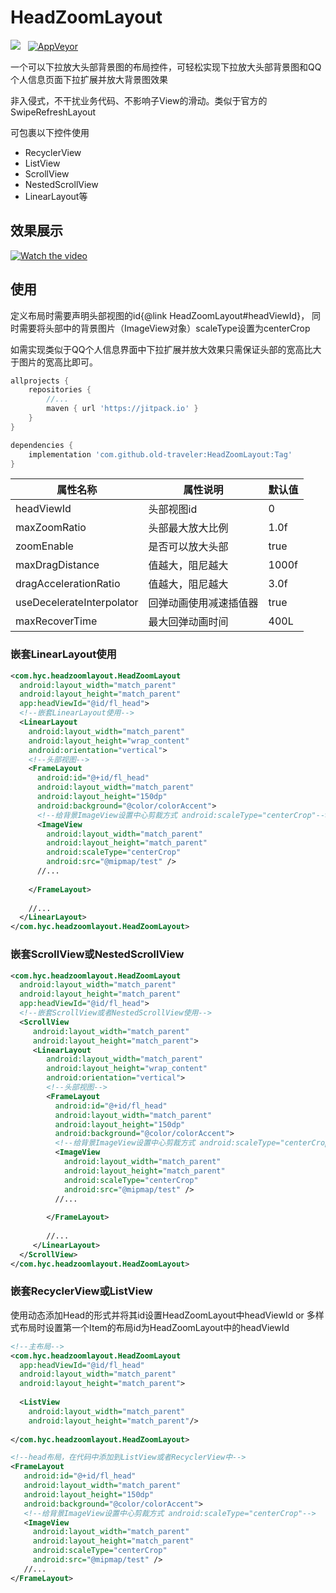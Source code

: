 # HeadZoomLayout
[![](https://jitpack.io/v/old-traveler/HeadZoomLayout.svg)](https://jitpack.io/#old-traveler/HeadZoomLayout)&nbsp;&nbsp;
 [![AppVeyor](https://img.shields.io/badge/build-passing-green.svg)](https://github.com/old-traveler/HeadZoomLayout)

一个可以下拉放大头部背景图的布局控件，可轻松实现下拉放大头部背景图和QQ个人信息页面下拉扩展并放大背景图效果

非入侵式，不干扰业务代码、不影响子View的滑动。类似于官方的SwipeRefreshLayout

可包裹以下控件使用
* RecyclerView
* ListView
* ScrollView
* NestedScrollView
* LinearLayout等



## 效果展示

[![Watch the video](https://raw.githubusercontent.com/old-traveler/HeadZoomLayout/master/image/show_video.png)](http://bmob-cdn-12662.b0.upaiyun.com/2019/04/30/197dafc940a0f3a080ae49e291bb03aa.webm)




## 使用

定义布局时需要声明头部视图的id{@link HeadZoomLayout#headViewId}，
同时需要将头部中的背景图片（ImageView对象）scaleType设置为centerCrop

如需实现类似于QQ个人信息界面中下拉扩展并放大效果只需保证头部的宽高比大于图片的宽高比即可。


```groovy
allprojects {
	repositories {
		//...
		maven { url 'https://jitpack.io' }
	}
}
```

```groovy
dependencies {
	implementation 'com.github.old-traveler:HeadZoomLayout:Tag'
}
```

|属性名称|属性说明|默认值|
| ---- | ----- | ----|
|headViewId|头部视图id|0|
|maxZoomRatio|头部最大放大比例|1.0f|
|zoomEnable|是否可以放大头部|true|
|maxDragDistance|值越大，阻尼越大|1000f|
|dragAccelerationRatio|值越大，阻尼越大|3.0f|
|useDecelerateInterpolator|回弹动画使用减速插值器|true|
|maxRecoverTime|最大回弹动画时间|400L|


### 嵌套LinearLayout使用

```xml
<com.hyc.headzoomlayout.HeadZoomLayout
  android:layout_width="match_parent"
  android:layout_height="match_parent"
  app:headViewId="@id/fl_head">
  <!--嵌套LinearLayout使用-->
  <LinearLayout
    android:layout_width="match_parent"
    android:layout_height="wrap_content"
    android:orientation="vertical">
    <!--头部视图-->
    <FrameLayout
      android:id="@+id/fl_head"
      android:layout_width="match_parent"
      android:layout_height="150dp"
      android:background="@color/colorAccent">
      <!--给背景ImageView设置中心剪裁方式 android:scaleType="centerCrop"-->
      <ImageView
        android:layout_width="match_parent"
        android:layout_height="match_parent"
        android:scaleType="centerCrop"
        android:src="@mipmap/test" />
      //...
      
    </FrameLayout>
    
    //...
  </LinearLayout>
</com.hyc.headzoomlayout.HeadZoomLayout>

```

### 嵌套ScrollView或NestedScrollView

```xml
<com.hyc.headzoomlayout.HeadZoomLayout
  android:layout_width="match_parent"
  android:layout_height="match_parent"
  app:headViewId="@id/fl_head">
  <!--嵌套ScrollView或者NestedScrollView使用-->
  <ScrollView
     android:layout_width="match_parent"
     android:layout_height="match_parent">
     <LinearLayout
        android:layout_width="match_parent"
        android:layout_height="wrap_content"
        android:orientation="vertical">
        <!--头部视图-->
        <FrameLayout
          android:id="@+id/fl_head"
          android:layout_width="match_parent"
          android:layout_height="150dp"
          android:background="@color/colorAccent">
          <!--给背景ImageView设置中心剪裁方式 android:scaleType="centerCrop"-->
          <ImageView
            android:layout_width="match_parent"
            android:layout_height="match_parent"
            android:scaleType="centerCrop"
            android:src="@mipmap/test" />
          //...
          
        </FrameLayout>
        
        //...
     </LinearLayout>
  </ScrollView>
</com.hyc.headzoomlayout.HeadZoomLayout>

```

### 嵌套RecyclerView或ListView

使用动态添加Head的形式并将其id设置HeadZoomLayout中headViewId
or
多样式布局时设置第一个Item的布局id为HeadZoomLayout中的headViewId

```xml
<!--主布局-->
<com.hyc.headzoomlayout.HeadZoomLayout
  app:headViewId="@id/fl_head"
  android:layout_width="match_parent"
  android:layout_height="match_parent">
  
  <ListView
    android:layout_width="match_parent"
    android:layout_height="match_parent"/>
  
</com.hyc.headzoomlayout.HeadZoomLayout>

<!--head布局，在代码中添加到ListView或者RecyclerView中-->
<FrameLayout
   android:id="@+id/fl_head"
   android:layout_width="match_parent"
   android:layout_height="150dp"
   android:background="@color/colorAccent">
   <!--给背景ImageView设置中心剪裁方式 android:scaleType="centerCrop"-->
   <ImageView
     android:layout_width="match_parent"
     android:layout_height="match_parent"
     android:scaleType="centerCrop"
     android:src="@mipmap/test" />
   //...  
</FrameLayout>
```






